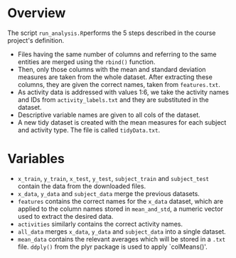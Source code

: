 # Overview

The script `run_analysis.R`performs the 5 steps described in the course project's definition.

* Files having the same number of columns and referring to the same entities are merged using the `rbind()` function.
* Then, only those columns with the mean and standard deviation measures are taken from the whole dataset. After extracting these columns, they are given the correct names, taken from `features.txt`.
* As activity data is addressed with values 1:6, we take the activity names and IDs from `activity_labels.txt` and they are substituted in the dataset.
* Descriptive variable names are given to all cols of the dataset.
* A new tidy dataset is created with the mean measures for each subject and activity type. The file is called `tidyData.txt`.

# Variables

* `x_train`, `y_train`, `x_test`, `y_test`, `subject_train` and `subject_test` contain the data from the downloaded files.
* `x_data`, `y_data` and `subject_data` merge the previous datasets.
* `features` contains the correct names for the `x_data` dataset, which are applied to the column names stored in `mean_and_std`, a numeric vector used to extract the desired data.
* `activities` similarly contains the correct activity names.
* `all_data` merges `x_data`, `y_data` and `subject_data` into a single dataset.
* `mean_data` contains the relevant averages which will be stored in a `.txt` file. `ddply()` from the plyr package is used to apply `colMeans()'.
